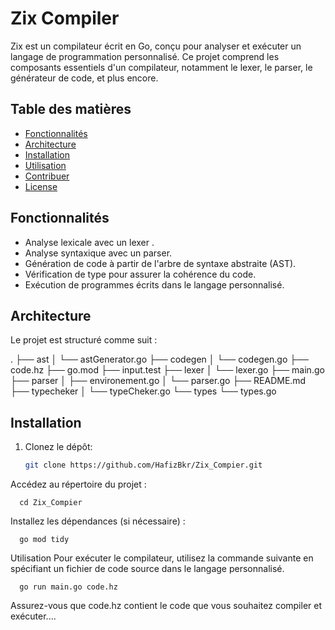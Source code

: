  # Zix Compiler

Zix est un compilateur écrit en Go, conçu pour analyser et exécuter un langage de programmation personnalisé. Ce projet comprend les composants essentiels d'un compilateur, notamment le lexer, le parser, le générateur de code, et plus encore.

## Table des matières

- [Fonctionnalités](#fonctionnalités)
- [Architecture](#architecture)
- [Installation](#installation)
- [Utilisation](#utilisation)
- [Contribuer](#contribuer)
- [License](#license)

## Fonctionnalités

- Analyse lexicale avec un lexer .
- Analyse syntaxique avec un parser.
- Génération de code à partir de l'arbre de syntaxe abstraite (AST).
- Vérification de type pour assurer la cohérence du code.
- Exécution de programmes écrits dans le langage personnalisé.

## Architecture

Le projet est structuré comme suit :

.
├── ast
│   └── astGenerator.go
├── codegen
│   └── codegen.go
├── code.hz
├── go.mod
├── input.test
├── lexer
│   └── lexer.go
├── main.go
├── parser
│   ├── environement.go
│   └── parser.go
├── README.md
├── typecheker
│   └── typeCheker.go
└── types
    └── types.go


## Installation

1. Clonez le dépôt:

   ```bash
   git clone https://github.com/HafizBkr/Zix_Compier.git
Accédez au répertoire du projet :

      
      cd Zix_Compier
      
Installez les dépendances (si nécessaire) :


      go mod tidy

      
Utilisation
Pour exécuter le compilateur, utilisez la commande suivante en spécifiant un fichier de code source dans le langage personnalisé.


      go run main.go code.hz


Assurez-vous que code.hz contient le code que vous souhaitez compiler et exécuter....
